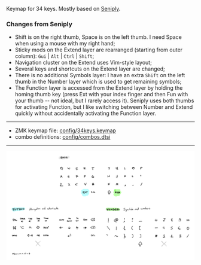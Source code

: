Keymap for 34 keys. Mostly based on
[Seniply](https://stevep99.github.io/seniply/).

### Changes from Seniply

- Shift is on the right thumb, Space is on the left thumb. I need Space when
  using a mouse with my right hand;
- Sticky mods on the Extend layer are rearranged (starting from outer column):
  `Gui` | `Alt` | `Ctrl` | `Shift`;
- Navigation cluster on the Extend uses Vim-style layout;
- Several keys and shortcuts on the Extend layer are changed;
- There is no additional Symbols layer: I have an extra `Shift` on the left
  thumb in the Number layer which is used to get remaining symbols;
- The Function layer is accessed from the Extend layer by holding the homing
  thumb key (press Ext with your index finger and then Fun with your thumb --
  not ideal, but I rarely access it). Seniply uses both thumbs for activating
  Function, but I like switching between Number and Extend quickly without
  accidentally activating the Function layer.

---

- ZMK keymap file: [config/34keys.keymap](config/34keys.keymap)
- combo definitions: [config/combos.dtsi](config/combos.dtsi)

---

![](./34keys.png)
